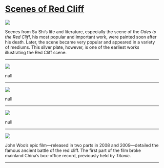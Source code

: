 # [Scenes of Red Cliff](http://artsmia.github.io/griot/#/stories/735)

![](http://cdn.dx.artsmia.org/thumbs/tn_mia_6002945.jpg)

Scenes from Su Shi’s life and literature, especially the scene of the *Odes to the Red Clif*f, his most popular and important work, were painted soon after his death. Later, the scene became very popular and appeared in a variety of mediums. This silver plate, however, is one of the earliest works illustrating the Red Cliff scene.  

---

![](http://cdn.dx.artsmia.org/thumbs/tn_mia_6002945.jpg)

null

---

![](http://cdn.dx.artsmia.org/thumbs/tn_mia_6019655.jpg)

null

---

![](http://cdn.dx.artsmia.org/thumbs/tn_mia_38944a.jpg)

null

---

![](http://cdn.dx.artsmia.org/thumbs/tn_2014_TDX_MIAArtStories_108.jpg)

John Woo’s epic film—released in two parts in 2008 and 2009—detailed the famous ancient battle of the red cliff. The first part of the film broke mainland China’s box-office record, previously held by *Titanic*.

---
